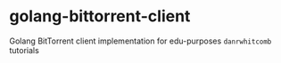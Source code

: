 # golang-bittorrent-client
Golang BitTorrent client implementation for edu-purposes
`danrwhitcomb` tutorials
